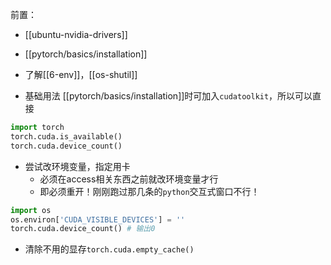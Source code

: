 前置：
- [[ubuntu-nvidia-drivers]]
- [[pytorch/basics/installation]]
- 了解[[6-env]]，[[os-shutil]]

- 基础用法
[[pytorch/basics/installation]]时可加入`cudatoolkit`，所以可以直接
```python
import torch
torch.cuda.is_available()
torch.cuda.device_count()
```
- 尝试改环境变量，指定用卡
    - 必须在access相关东西之前就改环境变量才行
    - 即必须重开！刚刚跑过那几条的`python`交互式窗口不行！
```python
import os
os.environ['CUDA_VISIBLE_DEVICES'] = ''
torch.cuda.device_count() # 输出0
```
- 清除不用的显存`torch.cuda.empty_cache()`
